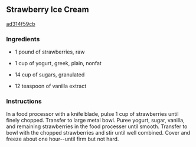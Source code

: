 ## Strawberry Ice Cream

[ad314f59cb](http://www.food.com/recipe/strawberry-ice-cream-432365)

### Ingredients

 - 1 pound of strawberries, raw

 - 1 cup of yogurt, greek, plain, nonfat

 - 14 cup of sugars, granulated

 - 12 teaspoon of vanilla extract

### Instructions

In a food processor with a knife blade, pulse 1 cup of strawberries until finely chopped. Transfer to large metal bowl. Puree yogurt, sugar, vanilla, and remaining strawberries in the food processer until smooth. Transfer to bowl with the chopped strawberries and stir until well combined. Cover and freeze about one hour--until firm but not hard.